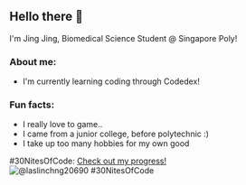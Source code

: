 ## Hello there 👋

I'm Jing Jing, Biomedical Science Student @ Singapore Poly!

<h3><strong>About me:</strong> </h1>
  <p>
    <ul>
      <li>I'm currently learning coding through Codedex!</li>
    </ul>
  </p>

<h3><strong>Fun facts:</strong></h3>
<p>
  <ul>
    <li>I really love to game..</li>
    <li>I came from a junior college, before polytechnic :)</li>
    <li>I take up too many hobbies for my own good</li>
   </ul>
</p>

<p> #30NitesOfCode: <a href=https://www.codedex.io/@laslinchng20690/30-nites-of-code> Check out my progress! </a>
  <img src="https://www.codedex.io/api/petStatus?user=laslinchng20690" alt="@laslinchng20690 #30NitesOfCode" data-canonical-src="https://www.codedex.io/api/petStatus?user=laslinchng20690" style="max-width: 100%;">
</p>
<!--
**fiddity/fiddity** is a ✨ _special_ ✨ repository because its `README.md` (this file) appears on your GitHub profile.

Here are some ideas to get you started:

- 🔭 I’m currently working on ...
- 🌱 I’m currently learning ...
- 👯 I’m looking to collaborate on ...
- 🤔 I’m looking for help with ...
- 💬 Ask me about ...
- 📫 How to reach me: ...
- 😄 Pronouns: ...
- ⚡ Fun fact: ...
-->
